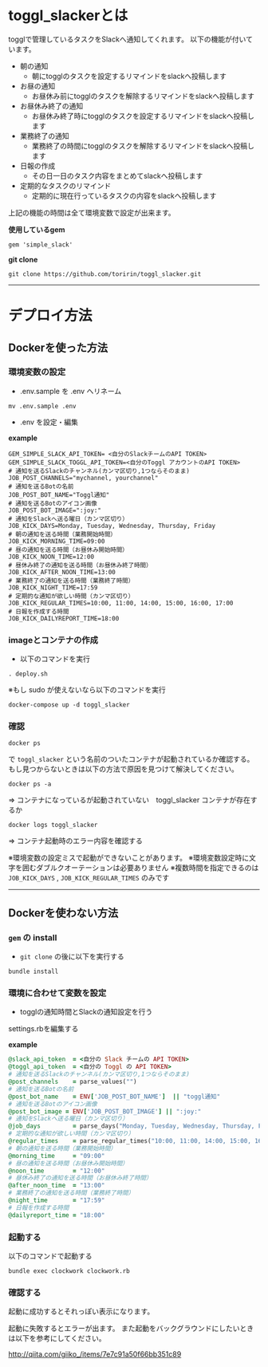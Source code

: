 # toggl_slackerとは

togglで管理しているタスクをSlackへ通知してくれます。
以下の機能が付いています。

* 朝の通知
    * 朝にtogglのタスクを設定するリマインドをslackへ投稿します
* お昼の通知
    * お昼休み前にtogglのタスクを解除するリマインドをslackへ投稿します
* お昼休み終了の通知
    * お昼休み終了時にtogglのタスクを設定するリマインドをslackへ投稿します
* 業務終了の通知
    * 業務終了の時間にtogglのタスクを解除するリマインドをslackへ投稿します
* 日報の作成
    * その日一日のタスク内容をまとめてslackへ投稿します
* 定期的なタスクのリマインド
    * 定期的に現在行っているタスクの内容をslackへ投稿します

上記の機能の時間は全て環境変数で設定が出来ます。

**使用しているgem**

```
gem 'simple_slack'
```

**git clone**

```
git clone https://github.com/toririn/toggl_slacker.git
```

****

# デプロイ方法

## Dockerを使った方法

### 環境変数の設定

* .env.sample を .env へリネーム

```
mv .env.sample .env
```

* .env を設定・編集

**example**

```.env
GEM_SIMPLE_SLACK_API_TOKEN= <自分のSlackチームのAPI TOKEN>
GEM_SIMPLE_SLACK_TOGGL_API_TOKEN=<自分のToggl アカウントのAPI TOKEN>
# 通知を送るSlackのチャンネル(カンマ区切り,1つならそのまま)
JOB_POST_CHANNELS="mychannel, yourchannel"
# 通知を送るBotの名前
JOB_POST_BOT_NAME="Toggl通知"
# 通知を送るBotのアイコン画像
JOB_POST_BOT_IMAGE=":joy:"
# 通知をSlackへ送る曜日（カンマ区切り）
JOB_KICK_DAYS=Monday, Tuesday, Wednesday, Thursday, Friday
# 朝の通知を送る時間（業務開始時間）
JOB_KICK_MORNING_TIME=09:00
# 昼の通知を送る時間（お昼休み開始時間）
JOB_KICK_NOON_TIME=12:00
# 昼休み終了の通知を送る時間（お昼休み終了時間）
JOB_KICK_AFTER_NOON_TIME=13:00
# 業務終了の通知を送る時間（業務終了時間）
JOB_KICK_NIGHT_TIME=17:59
# 定期的な通知が欲しい時間（カンマ区切り）
JOB_KICK_REGULAR_TIMES=10:00, 11:00, 14:00, 15:00, 16:00, 17:00
# 日報を作成する時間
JOB_KICK_DAILYREPORT_TIME=18:00
```
### imageとコンテナの作成

* 以下のコマンドを実行

```
. deploy.sh
```

※もし sudo が使えないなら以下のコマンドを実行

```
docker-compose up -d toggl_slacker
```

### 確認

```
docker ps
```

で `toggl_slacker` という名前のついたコンテナが起動されているか確認する。
もし見つからないときは以下の方法で原因を見つけて解決してください。

```
docker ps -a
```

=> コンテナになっているが起動されていない　toggl_slacker コンテナが存在するか

```
docker logs toggl_slacker
```

=> コンテナ起動時のエラー内容を確認する

※環境変数の設定ミスで起動ができないことがあります。
※環境変数設定時に文字を囲むダブルクオーテーションは必要ありません
※複数時間を指定できるのは　`JOB_KICK_DAYS` , `JOB_KICK_REGULAR_TIMES` のみです

****

## Dockerを使わない方法

### `gem` の install

* `git clone` の後に以下を実行する

```
bundle install
```

### 環境に合わせて変数を設定

* togglの通知時間とSlackの通知設定を行う

settings.rbを編集する

**example**

```settings.rb
@slack_api_token  = <自分の Slack チームの API TOKEN>
@toggl_api_token  = <自分の Toggl の API TOKEN>
# 通知を送るSlackのチャンネル(カンマ区切り,1つならそのまま)
@post_channels    = parse_values("")
# 通知を送るBotの名前
@post_bot_name    = ENV['JOB_POST_BOT_NAME']  || "toggl通知"
# 通知を送るBotのアイコン画像
@post_bot_image = ENV['JOB_POST_BOT_IMAGE'] || ":joy:"
# 通知をSlackへ送る曜日（カンマ区切り）
@job_days         = parse_days("Monday, Tuesday, Wednesday, Thursday, Friday")
# 定期的な通知が欲しい時間（カンマ区切り）
@regular_times    = parse_regular_times("10:00, 11:00, 14:00, 15:00, 16:00, 17:00")
# 朝の通知を送る時間（業務開始時間）
@morning_time     = "09:00"
# 昼の通知を送る時間（お昼休み開始時間）
@noon_time        = "12:00"
# 昼休み終了の通知を送る時間（お昼休み終了時間）
@after_noon_time  = "13:00"
# 業務終了の通知を送る時間（業務終了時間）
@night_time       = "17:59"
# 日報を作成する時間
@dailyreport_time = "18:00"
```

### 起動する

以下のコマンドで起動する

```
bundle exec clockwork clockwork.rb
```

### 確認する

起動に成功するとそれっぽい表示になります。

起動に失敗するとエラーが出ます。
また起動をバックグラウンドにしたいときは以下を参考にしてください。

http://qiita.com/giiko_/items/7e7c91a50f66bb351c89
